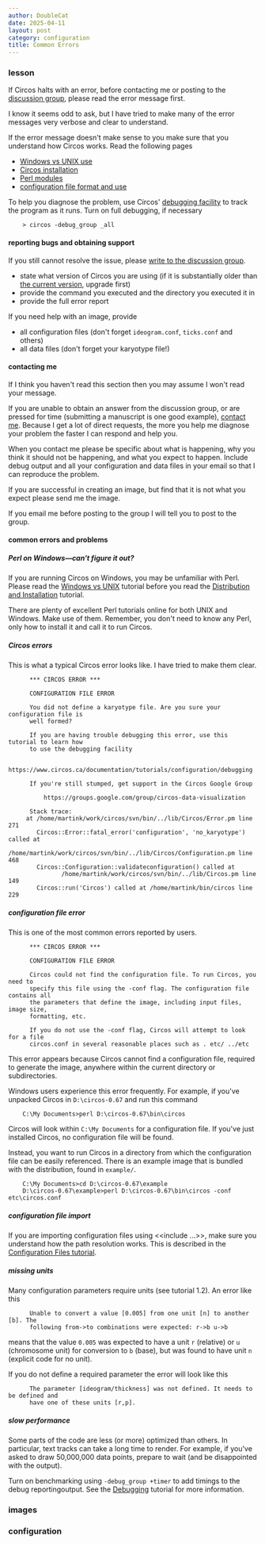 ```yaml
---
author: DoubleCat
date: 2025-04-11
layout: post
category: configuration
title: Common Errors
---
```


### lesson
If Circos halts with an error, before contacting me or posting to the
[discussion group](https://groups.google.com/group/circos-data-visualization),
please read the error message first.

I know it seems odd to ask, but I have tried to make many of the error
messages very verbose and clear to understand.

If the error message doesn't make sense to you make sure that you understand
how Circos works. Read the following pages

  * [Windows vs UNIX use](/documentation/tutorials/configuration/unix_vs_windows/)
  * [Circos installation](/documentation/tutorials/configuration//installation/)
  * [Perl modules](/documentation/tutorials/configuration//perl_and_modules/)
  * [configuration file format and use](/documentation/tutorials/configuration/configuration_files/)

To help you diagnose the problem, use Circos' [debugging
facility](/documentation/tutorials/configuration/debugging/) to track the
program as it runs. Turn on full debugging, if necessary

```    
    > circos -debug_group _all
```
#### reporting bugs and obtaining support
If you still cannot resolve the issue, please [write to the discussion
group](https://groups.google.com/group/circos-data-visualization).

  * state what version of Circos you are using (if it is substantially older than [the current version](/software/download/circos), upgrade first) 
  * provide the command you executed and the directory you executed it in 
  * provide the full error report 

If you need help with an image, provide

  * all configuration files (don't forget `ideogram.conf`, `ticks.conf` and others) 
  * all data files (don't forget your karyotype file!) 

#### contacting me
If I think you haven't read this section then you may assume I won't read your
message.

If you are unable to obtain an answer from the discussion group, or are
pressed for time (submitting a manuscript is one good example), [contact
me](mailto:martink@bcgsc.ca). Because I get a lot of direct requests, the more
you help me diagnose your problem the faster I can respond and help you.

When you contact me please be specific about what is happening, why you think
it should not be happening, and what you expect to happen. Include debug
output and all your configuration and data files in your email so that I can
reproduce the problem.

If you are successful in creating an image, but find that it is not what you
expect please send me the image.

If you email me before posting to the group I will tell you to post to the
group.

#### common errors and problems
##### Perl on Windows—can't figure it out?
If you are running Circos on Windows, you may be unfamiliar with Perl. Please
read the [Windows vs
UNIX](/documentation/tutorials/configuration/unix_vs_windows/) tutorial before
you read the [Distribution and
Installation](/documentation/tutorials/configuration/distribution_and_installation/)
tutorial.

There are plenty of excellent Perl tutorials online for both UNIX and Windows.
Make use of them. Remember, you don't need to know any Perl, only how to
install it and call it to run Circos.

##### Circos errors
This is what a typical Circos error looks like. I have tried to make them
clear.

```    
      *** CIRCOS ERROR ***
    
      CONFIGURATION FILE ERROR
    
      You did not define a karyotype file. Are you sure your configuration file is
      well formed?
    
      If you are having trouble debugging this error, use this tutorial to learn how
      to use the debugging facility
    
          https://www.circos.ca/documentation/tutorials/configuration/debugging
    
      If you're still stumped, get support in the Circos Google Group
    
          https://groups.google.com/group/circos-data-visualization
    
      Stack trace:
     at /home/martink/work/circos/svn/bin/../lib/Circos/Error.pm line 271
    	Circos::Error::fatal_error('configuration', 'no_karyotype') called at 
               /home/martink/work/circos/svn/bin/../lib/Circos/Configuration.pm line 468
    	Circos::Configuration::validateconfiguration() called at 
               /home/martink/work/circos/svn/bin/../lib/Circos.pm line 149
    	Circos::run('Circos') called at /home/martink/bin/circos line 229
```
##### configuration file error
This is one of the most common errors reported by users.

```    
      *** CIRCOS ERROR ***
    
      CONFIGURATION FILE ERROR
    
      Circos could not find the configuration file. To run Circos, you need to
      specify this file using the -conf flag. The configuration file contains all
      the parameters that define the image, including input files, image size,
      formatting, etc.
    
      If you do not use the -conf flag, Circos will attempt to look for a file
      circos.conf in several reasonable places such as . etc/ ../etc
```
This error appears because Circos cannot find a configuration file, required
to generate the image, anywhere within the current directory or
subdirectories.

Windows users experience this error frequently. For example, if you've
unpacked Circos in `D:\circos-0.67` and run this command

```    
    C:\My Documents>perl D:\circos-0.67\bin\circos 
```
Circos will look within `C:\My Documents` for a configuration file. If you've
just installed Circos, no configuration file will be found.

Instead, you want to run Circos in a directory from which the configuration
file can be easily referenced. There is an example image that is bundled with
the distribution, found in `example/`.

```    
    C:\My Documents>cd D:\circos-0.67\example
    D:\circos-0.67\example>perl D:\circos-0.67\bin\circos -conf etc\circos.conf
```
##### configuration file import
If you are importing configuration files using <<include ...>>, make sure you
understand how the path resolution works. This is described in the
[Configuration Files
tutorial](/documentation/tutorials/configuration/configuration_files).

##### missing units
Many configuration parameters require units (see tutorial 1.2). An error like
this

```    
      Unable to convert a value [0.005] from one unit [n] to another [b]. The
      following from->to combinations were expected: r->b u->b
```
means that the value `0.005` was expected to have a unit `r` (relative) or `u`
(chromosome unit) for conversion to `b` (base), but was found to have unit `n`
(explicit code for no unit).

If you do not define a required parameter the error will look like this

```    
      The parameter [ideogram/thickness] was not defined. It needs to be defined and
      have one of these units [r,p].
```
##### slow performance
Some parts of the code are less (or more) optimized than others. In
particular, text tracks can take a long time to render. For example, if you've
asked to draw 50,000,000 data points, prepare to wait (and be disappointed
with the output).

Turn on benchmarking using `-debug_group +timer` to add timings to the debug
reportingoutput. See the
[Debugging](/documentation/tutorials/configuration/debugging/) tutorial for
more information.
### images
### configuration
